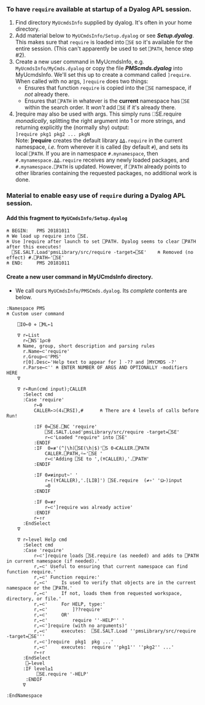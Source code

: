 ### To have `require` available at startup of a Dyalog APL session.
1. Find directory `MyUcmdsInfo` supplied by dyalog. It's often in your home directory.
1. Add material below to `MyUCmdsInfo/Setup.dyalog` or see ___Setup.dyalog___.
This makes sure that `require` is loaded into `⎕SE` so it's available for the entire session.
(This can't apparently be used to set `⎕PATH`, hence step #2).
1. Create a new user command in MyUcmdsInfo, e.g. `MyUcmdsInfo/MyCmds.dyalog` or copy the file ___PMScmds.dyalog___ into MyUcmdsInfo.
We'll set this up to create a command called `]require`. When called with no args, `]require` does two things:
   - Ensures that function `require` is copied into the `⎕SE` namespace, if _not_ already there.
   - Ensures that `⎕PATH` in whatever is the __current__ namespace has `⎕SE` within the search order. It _won't_ add `⎕SE` if it's already there.
1. ]require may also be used with args. This simply runs ⎕SE.require _monadically_, splitting the right argument into 1 or more strings, and returning explicitly the (normally shy) output:<br>
   `]require pkg1 pkg2 ... pkgN`<br>
   Note: __]require__ creates the default library `⍙⍙.require` in the current namespace, _i.e._ from wherever it is called (by default `#`), and sets its local `⎕PATH`.  If you are in namespace `#.mynamespace`, then `#.mynamespace.⍙⍙.require` receives any newly loaded packages, and  `#.mynamespace.⎕PATH` is updated. However, if `⎕PATH` already points to other libraries containing the requested packages, no additional work is done.

### Material to enable easy use of `require` during a Dyalog APL session.
#### Add this fragment to `MyUCmdsInfo/Setup.dyalog`

```
⍝ BEGIN:   PMS 20181011
⍝ We load up require into ⎕SE.
⍝ Use ]require after launch to set ⎕PATH. Dyalog seems to clear ⎕PATH after this executes!
  ⎕SE.SALT.Load'pmsLibrary/src/require -target=⎕SE'    ⍝ Removed (no effect) #.⎕PATH←'⎕SE'
⍝ END:     PMS 20181011
```

#### Create a new user command in MyUCmdsInfo directory. 
- We call ours `MyUCmdsInfo/PMSCmds.dyalog`. Its _complete_ contents are below.

```
:Namespace PMS
⍝ Custom user command

    ⎕IO←0 ⋄ ⎕ML←1

    ∇ r←List
      r←⎕NS¨1⍴⊂⍬
    ⍝ Name, group, short description and parsing rules
      r.Name←⊂'require'
      r.Group←⊂'PMS'
      r[0].Desc←'Help text to appear for ] -?? and ]MYCMDS -?'
      r.Parse←⊂'' ⍝ ENTER NUMBER OF ARGS AND OPTIONALLY -modifiers HERE
    ∇

    ∇ r←Run(cmd input);CALLER
      :Select cmd
      :Case 'require'
          r←⍬
          CALLER←⊃(4↓⎕RSI),#      ⍝ There are 4 levels of calls before Run!

          :IF 0=⎕SE.⎕NC 'require'
              ⎕SE.SALT.Load'pmsLibrary/src/require -target=⎕SE'
              r←⊂'Loaded "require" into ⎕SE'
          :ENDIF
          :IF  0=≢'(^|\h)⎕SE(\h|$)'⎕S 0⊣CALLER.⎕PATH
              CALLER.⎕PATH,⍨←'⎕SE '
              r←⊂'Adding ⎕SE to ',(⍕CALLER),'.⎕PATH'
          :ENDIF

          :IF 0≠≢input~' '
              r←((⍕CALLER),'.[LIB]') ⎕SE.require  (≠∘' '⊆⊢)input
              →0
          :ENDIF

          :IF 0=≢r
              r←⊂']require was already active'
          :ENDIF
          r←↑r
      :EndSelect
    ∇

    ∇ r←level Help cmd
      :Select cmd
      :Case 'require'
          r←⊂']require loads ⎕SE.require (as needed) and adds to ⎕PATH in current namespace (if needed).'
          r,←⊂' Useful to ensuring that current namespace can find function require.'
          r,←⊂' Function require:'
          r,←⊂'     Is used to verify that objects are in the current namespace or the ⎕PATH.'
          r,←⊂'     If not, loads them from requested workspace, directory, or file.'
          r,←⊂'     For HELP, type:'
          r,←⊂'         ]??require'
          r,←⊂'     OR'
          r,←⊂'         require ''-HELP'' '
          r,←⊂']require (with no arguments)'
          r,←⊂'     executes:  ⎕SE.SALT.Load ''pmsLibrary/src/require -target=⎕SE'''
          r,←⊂']require  pkg1  pkg ...'
          r,←⊂'     executes:  require ''pkg1'' ''pkg2'' ...'
          r←↑r
      :EndSelect
       ⎕←level
      :IF level≥1
           ⎕SE.require '-HELP'
       :ENDIF
      ∇

:EndNamespace
```
